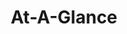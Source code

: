 ---
layout: default
title: At-A-Glance
redirect_to: http://ieeevr.org/2020/program/overview.html
menu:
  name: At-A-Glance
  parent: Attend
  position: 2
---